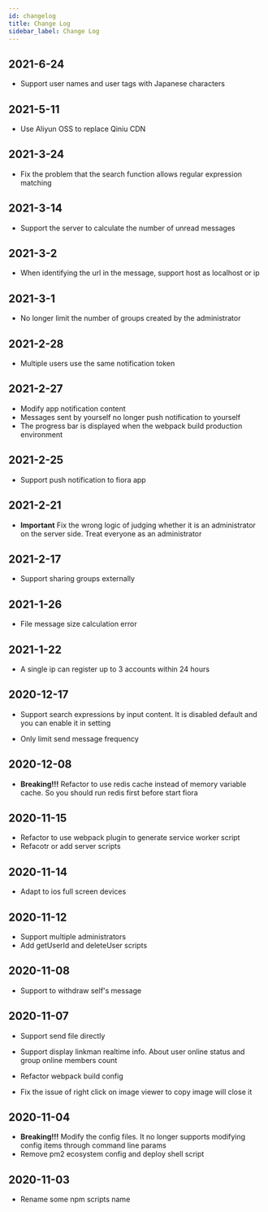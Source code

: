 ```yaml
---
id: changelog
title: Change Log
sidebar_label: Change Log
---
```


## 2021-6-24

-   Support user names and user tags with Japanese characters

## 2021-5-11

-   Use Aliyun OSS to replace Qiniu CDN

## 2021-3-24

-   Fix the problem that the search function allows regular expression matching

## 2021-3-14

-   Support the server to calculate the number of unread messages

## 2021-3-2

-   When identifying the url in the message, support host as localhost or ip

## 2021-3-1

-   No longer limit the number of groups created by the administrator

## 2021-2-28

-   Multiple users use the same notification token

## 2021-2-27

-   Modify app notification content
-   Messages sent by yourself no longer push notification to yourself
-   The progress bar is displayed when the webpack build production environment

## 2021-2-25

-   Support push notification to fiora app

## 2021-2-21

-   **Important** Fix the wrong logic of judging whether it is an administrator on the server side. Treat everyone as an administrator

## 2021-2-17

-   Support sharing groups externally

## 2021-1-26

-   File message size calculation error

## 2021-1-22

-   A single ip can register up to 3 accounts within 24 hours

## 2020-12-17

-   Support search expressions by input content. It is disabled default and you can enable it in setting

-   Only limit send message frequency

## 2020-12-08

-   **Breaking!!!** Refactor to use redis cache instead of memory variable cache. So you should run redis first before start fiora

## 2020-11-15

-   Refactor to use webpack plugin to generate service worker script
-   Refacotr or add server scripts

## 2020-11-14

-   Adapt to ios full screen devices

## 2020-11-12

-   Support multiple administrators
-   Add getUserId and deleteUser scripts

## 2020-11-08

-   Support to withdraw self's message

## 2020-11-07

-   Support send file directly
-   Support display linkman realtime info. About user online status and group online members count

-   Refactor webpack build config

-   Fix the issue of right click on image viewer to copy image will close it

## 2020-11-04

-   **Breaking!!!** Modify the config files. It no longer supports modifying config items through command line params
-   Remove pm2 ecosystem config and deploy shell script

## 2020-11-03

-   Rename some npm scripts name
